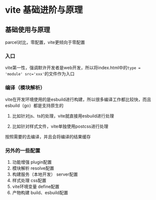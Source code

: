 # vite 基础进阶与原理

## 基础使用与原理

parcel对比，零配置，vite更倾向于零配置


### 入口
vite第一性，强调默许开发者是web开发，所以将index.html中的`type = 'module' src='xxx'`的文件作为入口

### 编译（模块解析）
vite在开发环境使用的是esbuild进行构建，所以很多编译工作都比较快，而且esbuild（go）都是支持原生的

1. 比如针对js、ts的处理，vite就直接用esbuild进行处理

2. 比如针对样式文件，vite单独使用postcss进行处理

按照需要的去编译，并且会将编译的结果缓存


### 另外的一些配置
1. 功能增强 plugin配置
2. 模块解析 resolve配置
3. 构建服务（本地开发） server配置
4. 样式处理 css配置
5. vite环境变量 define配置
6. 产物构建 build、esbuild配置